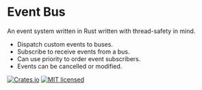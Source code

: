 # Event Bus

An event system written in Rust written with thread-safety in mind.

* Dispatch custom events to buses.
* Subscribe to receive events from a bus.
* Can use priority to order event subscribers.
* Events can be cancelled or modified.

[![Crates.io][crates-badge]][crates-url]
[![MIT licensed][mit-badge]][mit-url]

[crates-badge]: https://img.shields.io/crates/v/event-bus.svg
[crates-url]: https://crates.io/crates/event-bus
[mit-badge]: https://img.shields.io/badge/license-MIT-blue.svg
[mit-url]: LICENSE.md